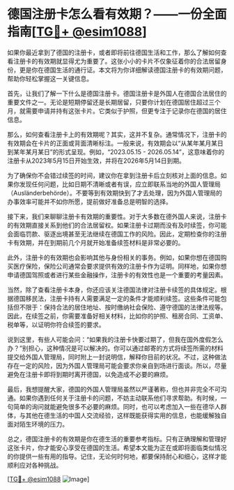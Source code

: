 # 德国注册卡怎么看有效期？——一份全面指南[[TG💪+ @esim1088](https://t.me/s/esim1088)]

如果你最近拿到了德国的注册卡，或者即将前往德国生活和工作，那么了解如何查看注册卡的有效期就显得尤为重要了。这张小小的卡片不仅象征着你的合法居留身份，更是你在德国生活的通行证。本文将为你详细解读德国注册卡的有效期问题，帮助你轻松掌握这一关键信息。

首先，让我们了解一下什么是德国注册卡。德国注册卡是外国人在德国合法居住的重要文件之一。无论是短期停留还是长期居留，只要你计划在德国居住超过三个月，就需要申请并持有这张卡片。它类似于护照，但更专注于记录你在德国的居住信息。

那么，如何查看注册卡上的有效期呢？其实，这并不复杂。通常情况下，注册卡的有效期会在卡片的正面或背面清晰标注。一般来说，有效期会以“从某年某月某日到某年某月某日”的形式呈现。例如，“2023.05.15 - 2026.05.14”，这意味着你的注册卡从2023年5月15日开始生效，并将在2026年5月14日到期。

为了确保你不会错过续签的时间，建议你在拿到注册卡后立刻核对上面的信息。如果你发现任何问题，比如日期不清晰或者有误，应立即联系当地的外国人管理局（Ausländerbehörde）。不要等到有效期快到了才去处理，因为外国人管理局的办事效率可能并不如你所愿，提前做好准备总是明智的选择。

接下来，我们来聊聊注册卡有效期的重要性。对于大多数在德外国人来说，注册卡的有效期直接关系到他们的合法居留权。如果注册卡过期而没有及时续签，你可能会面临罚款、驱逐出境甚至无法继续在德国工作的风险。因此，定期检查你的注册卡有效期，并在到期前几个月就开始准备续签材料是非常必要的。

此外，注册卡的有效期也会影响其他与身份相关的事务。例如，如果你想在德国购买医疗保险，保险公司通常会要求提供有效的注册卡作为证明。同样地，如果你想申请德国驾照或者进行某些金融操作，注册卡的有效性也是一个重要的考量因素。

当然，除了查看注册卡本身，你还应该关注德国法律对注册卡续签的具体规定。根据德国移民法，注册卡持有人需要满足一定的条件才能顺利续签。这些条件可能包括但不限于：保持合法的居住地址、按时缴纳社会保险、遵守德国的法律法规等。因此，在续签之前，你需要准备好相关材料，比如你的护照、租房合同、工资单、税单等，以证明你符合续签的要求。

说到这里，有些人可能会问：“如果我的注册卡快要过期了，但我在国外度假怎么办？”别担心，这种情况是可以解决的。你可以通过邮寄的方式将续签所需的材料提交给外国人管理局，同时附上一封说明信，解释你目前的状况。不过，这种做法存在一定的风险，因为外国人管理局可能会要求你亲自到场进行面谈。所以，尽量避免在注册卡即将到期时离开德国，以免造成不必要的麻烦。

最后，我想提醒大家，德国的外国人管理局虽然以严谨著称，但也并非完全不可沟通。如果你遇到任何关于注册卡的问题，不妨主动联系他们寻求帮助。有时候，一句简单的询问就能避免很多不必要的麻烦。同时，也可以考虑加入一些在德华人群体，与其他在德生活的中国人交流经验，这样既能获得实用的信息，也能缓解独自面对陌生环境的压力。

总之，德国注册卡的有效期是你在德生活的重要参考指标。只有正确理解和管理好这张卡片，你才能安心享受在德国的生活。希望本文能为正在或即将面临类似情况的你提供一些有用的指导。记住，无论何时何地，都要保持耐心和细心，这样才能顺利应对各种挑战。

[[TG💪+ @esim1088](https://t.me/s/esim1088) ![Image](https://i.postimg.cc/4NQfJmqS/Snipaste-2025-05-13-00-14-12.png)]